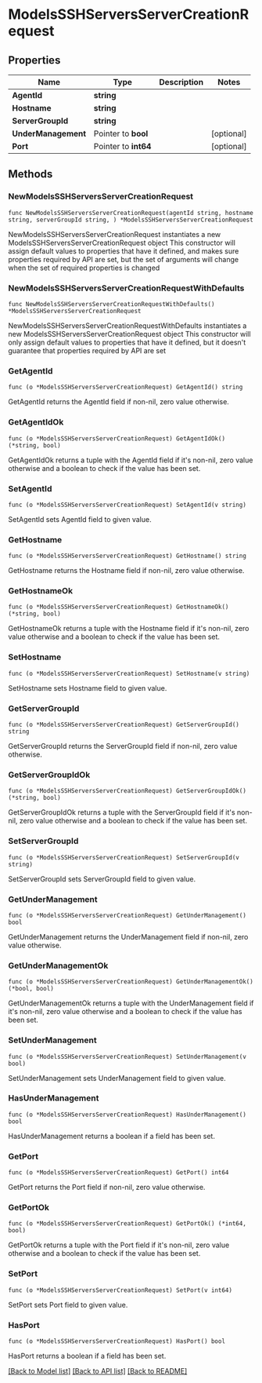 # ModelsSSHServersServerCreationRequest

## Properties

Name | Type | Description | Notes
------------ | ------------- | ------------- | -------------
**AgentId** | **string** |  | 
**Hostname** | **string** |  | 
**ServerGroupId** | **string** |  | 
**UnderManagement** | Pointer to **bool** |  | [optional] 
**Port** | Pointer to **int64** |  | [optional] 

## Methods

### NewModelsSSHServersServerCreationRequest

`func NewModelsSSHServersServerCreationRequest(agentId string, hostname string, serverGroupId string, ) *ModelsSSHServersServerCreationRequest`

NewModelsSSHServersServerCreationRequest instantiates a new ModelsSSHServersServerCreationRequest object
This constructor will assign default values to properties that have it defined,
and makes sure properties required by API are set, but the set of arguments
will change when the set of required properties is changed

### NewModelsSSHServersServerCreationRequestWithDefaults

`func NewModelsSSHServersServerCreationRequestWithDefaults() *ModelsSSHServersServerCreationRequest`

NewModelsSSHServersServerCreationRequestWithDefaults instantiates a new ModelsSSHServersServerCreationRequest object
This constructor will only assign default values to properties that have it defined,
but it doesn't guarantee that properties required by API are set

### GetAgentId

`func (o *ModelsSSHServersServerCreationRequest) GetAgentId() string`

GetAgentId returns the AgentId field if non-nil, zero value otherwise.

### GetAgentIdOk

`func (o *ModelsSSHServersServerCreationRequest) GetAgentIdOk() (*string, bool)`

GetAgentIdOk returns a tuple with the AgentId field if it's non-nil, zero value otherwise
and a boolean to check if the value has been set.

### SetAgentId

`func (o *ModelsSSHServersServerCreationRequest) SetAgentId(v string)`

SetAgentId sets AgentId field to given value.


### GetHostname

`func (o *ModelsSSHServersServerCreationRequest) GetHostname() string`

GetHostname returns the Hostname field if non-nil, zero value otherwise.

### GetHostnameOk

`func (o *ModelsSSHServersServerCreationRequest) GetHostnameOk() (*string, bool)`

GetHostnameOk returns a tuple with the Hostname field if it's non-nil, zero value otherwise
and a boolean to check if the value has been set.

### SetHostname

`func (o *ModelsSSHServersServerCreationRequest) SetHostname(v string)`

SetHostname sets Hostname field to given value.


### GetServerGroupId

`func (o *ModelsSSHServersServerCreationRequest) GetServerGroupId() string`

GetServerGroupId returns the ServerGroupId field if non-nil, zero value otherwise.

### GetServerGroupIdOk

`func (o *ModelsSSHServersServerCreationRequest) GetServerGroupIdOk() (*string, bool)`

GetServerGroupIdOk returns a tuple with the ServerGroupId field if it's non-nil, zero value otherwise
and a boolean to check if the value has been set.

### SetServerGroupId

`func (o *ModelsSSHServersServerCreationRequest) SetServerGroupId(v string)`

SetServerGroupId sets ServerGroupId field to given value.


### GetUnderManagement

`func (o *ModelsSSHServersServerCreationRequest) GetUnderManagement() bool`

GetUnderManagement returns the UnderManagement field if non-nil, zero value otherwise.

### GetUnderManagementOk

`func (o *ModelsSSHServersServerCreationRequest) GetUnderManagementOk() (*bool, bool)`

GetUnderManagementOk returns a tuple with the UnderManagement field if it's non-nil, zero value otherwise
and a boolean to check if the value has been set.

### SetUnderManagement

`func (o *ModelsSSHServersServerCreationRequest) SetUnderManagement(v bool)`

SetUnderManagement sets UnderManagement field to given value.

### HasUnderManagement

`func (o *ModelsSSHServersServerCreationRequest) HasUnderManagement() bool`

HasUnderManagement returns a boolean if a field has been set.

### GetPort

`func (o *ModelsSSHServersServerCreationRequest) GetPort() int64`

GetPort returns the Port field if non-nil, zero value otherwise.

### GetPortOk

`func (o *ModelsSSHServersServerCreationRequest) GetPortOk() (*int64, bool)`

GetPortOk returns a tuple with the Port field if it's non-nil, zero value otherwise
and a boolean to check if the value has been set.

### SetPort

`func (o *ModelsSSHServersServerCreationRequest) SetPort(v int64)`

SetPort sets Port field to given value.

### HasPort

`func (o *ModelsSSHServersServerCreationRequest) HasPort() bool`

HasPort returns a boolean if a field has been set.


[[Back to Model list]](../README.md#documentation-for-models) [[Back to API list]](../README.md#documentation-for-api-endpoints) [[Back to README]](../README.md)


